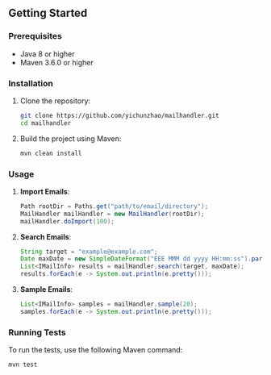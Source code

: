 ## Getting Started

### Prerequisites

- Java 8 or higher
- Maven 3.6.0 or higher

### Installation

1. Clone the repository:
    ```sh
    git clone https://github.com/yichunzhao/mailhandler.git
    cd mailhandler
    ```

2. Build the project using Maven:
    ```sh
    mvn clean install
    ```

### Usage

1. **Import Emails**:
    ```java
    Path rootDir = Paths.get("path/to/email/directory");
    MailHandler mailHandler = new MailHandler(rootDir);
    mailHandler.doImport(100);
    ```

2. **Search Emails**:
    ```java
    String target = "example@example.com";
    Date maxDate = new SimpleDateFormat("EEE MMM dd yyyy HH:mm:ss").parse("Fri Aug 25 2000 12:00:00");
    List<IMailInfo> results = mailHandler.search(target, maxDate);
    results.forEach(e -> System.out.println(e.pretty()));
    ```

3. **Sample Emails**:
    ```java
    List<IMailInfo> samples = mailHandler.sample(20);
    samples.forEach(e -> System.out.println(e.pretty()));
    ```

### Running Tests

To run the tests, use the following Maven command:
```sh
mvn test
